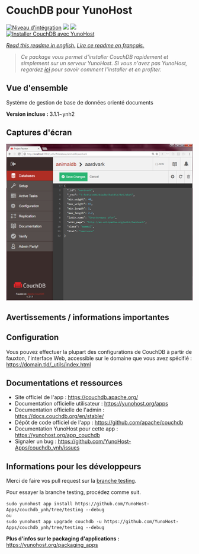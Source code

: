 # CouchDB pour YunoHost

[![Niveau d'intégration](https://dash.yunohost.org/integration/couchdb.svg)](https://dash.yunohost.org/appci/app/couchdb) ![](https://ci-apps.yunohost.org/ci/badges/couchdb.status.svg) ![](https://ci-apps.yunohost.org/ci/badges/couchdb.maintain.svg)  
[![Installer CouchDB avec YunoHost](https://install-app.yunohost.org/install-with-yunohost.svg)](https://install-app.yunohost.org/?app=couchdb)

*[Read this readme in english.](./README.md)*
*[Lire ce readme en français.](./README_fr.md)*

> *Ce package vous permet d'installer CouchDB rapidement et simplement sur un serveur YunoHost.
Si vous n'avez pas YunoHost, regardez [ici](https://yunohost.org/#/install) pour savoir comment l'installer et en profiter.*

## Vue d'ensemble

Système de gestion de base de données orienté documents

**Version incluse :** 3.1.1~ynh2



## Captures d'écran

![](./doc/screenshots/Apache_CouchDB_v2.1.1_Fauxton_Console.png)

## Avertissements / informations importantes

## Configuration

Vous pouvez effectuer la plupart des configurations de CouchDB à partir de fauxton, l'interface Web, accessible sur le domaine que vous avez spécifié : https://domain.tld/_utils/index.html 

## Documentations et ressources

* Site officiel de l'app : https://couchdb.apache.org/
* Documentation officielle utilisateur : https://yunohost.org/apps
* Documentation officielle de l'admin : https://docs.couchdb.org/en/stable/
* Dépôt de code officiel de l'app : https://github.com/apache/couchdb
* Documentation YunoHost pour cette app : https://yunohost.org/app_couchdb
* Signaler un bug : https://github.com/YunoHost-Apps/couchdb_ynh/issues

## Informations pour les développeurs

Merci de faire vos pull request sur la [branche testing](https://github.com/YunoHost-Apps/couchdb_ynh/tree/testing).

Pour essayer la branche testing, procédez comme suit.
```
sudo yunohost app install https://github.com/YunoHost-Apps/couchdb_ynh/tree/testing --debug
ou
sudo yunohost app upgrade couchdb -u https://github.com/YunoHost-Apps/couchdb_ynh/tree/testing --debug
```

**Plus d'infos sur le packaging d'applications :** https://yunohost.org/packaging_apps